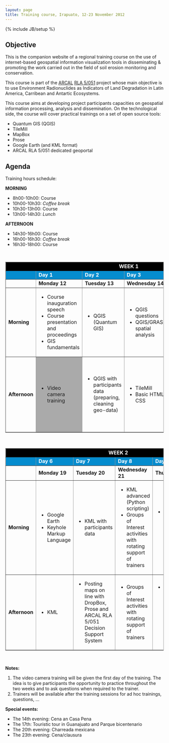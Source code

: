 ```yaml
---
layout: page
title: Training course, Irapuato, 12-23 November 2012
---
```

{% include JB/setup %}

## Objective
This is the companion website of a regional training course on the use of internet-based geospatial information visualization tools in disseminating & promoting the work carried out in the field of soil erosion monitoring and conservation. 

This course is part of the [ARCAL](http://arc.cnea.gov.ar/quees/quees_arcal-a.asp) [RLA 5/051](http://arcal.unsl.edu.ar/) project whose main objective is to use Environment Radionuclides as Indicators of Land Degradation in Latin America, Carribean and Antartic Ecosystems.

This course aims at developing project participants capacities on geospatial information processing, analysis and dissemination. On the technological side, the course will cover practical trainings on a set of open source tools:
* Quantum GIS (QGIS)
* TileMill
* MapBox
* Prose
* Google Earth (and KML format)
* ARCAL RLA 5/051 dedicated geoportal

## Agenda

Training hours schedule:

**MORNING**
* 8h00-10h00: Course
* 10h00-10h30: *Coffee break*
* 10h30-13h00: Course
* 13h00-14h30: *Lunch*

**AFTERNOON**
* 14h30-16h00: Course
* 16h00-16h30: *Coffee break*
* 16h30-18h00: Course


<br/>
<table border='1' bordercolor='#999'>
   <tr>
       <td colspan='6' align='center' bgcolor="#000"><span style='color: #FFF; font-weight:bold'>WEEK 1</span> </td>
  </tr>
  <tr bgcolor='#058cce' style='color: #FFF'>
       <td></td>
       <td> <b>Day 1</b> </td>
       <td> <b>Day 2</b> </td>
       <td> <b>Day 3</b> </td>
       <td> <b>Day 4</b> </td>
       <td> <b>Day 5</b> </td>
  </tr>
  <tr>
       <td></td>
       <td width='150px'> <b>Monday 12</b> </td>
       <td width='150px'> <b>Tuesday 13</b> </td>
       <td width='150px'> <b>Wednesday 14</b> </td>
       <td width='150px'> <b>Thursday 15</b> </td>
       <td width='150px'> <b>Friday 16</b> </td>
  </tr>
  <tr>
       <td><b>Morning</b></td>
       <td> <ul><li>Course inauguration speech</li><li>Course presentation and proceedings</li><li>GIS fundamentals</li></ul></td>
       <td> <ul><li>QGIS (Quantum GIS)</li></ul> </td>
       <td> <ul><li>QGIS questions</li><li>QGIS/GRASS spatial analysis</li></ul></td>
       <td>  <ul><li>Semiology of graphics</li><li>TileMill</li></ul></td>
       <td>  <ul><li>TileMill</li><li>MapBox</li></ul></td>
  </tr>
  <tr>
       <td><b>Afternoon</b></td>
       <td bgcolor='#AAA'> <ul><li>Video camera training</li></ul> </td>
       <td> <ul><li>QGIS with participants data (preparing, cleaning geo-data)</li></ul></td>
       <td> <ul><li>TileMill</li><li>Basic HTML, CSS</li></ul> </td>
       <td>  <ul><li>TileMill with participants data</li></ul></td>
       <td>  <ul><li>Consitution of Groups of Interest (GI)</li><li>GI activities with rotating support of trainers</li></ul></td>
  </tr>
</table>

<br/>

<table border='1' bordercolor='#999'>
   <tr>
       <td colspan='6' align='center' bgcolor="#000"><span style='color: #FFF; font-weight:bold'>WEEK 2</span> </td>
  </tr>
  <tr bgcolor='#058cce' style='color: #FFF'>
       <td></td>
       <td> <b>Day 6</b> </td>
       <td> <b>Day 7</b> </td>
       <td> <b>Day 8</b> </td>
       <td> <b>Day 9</b> </td>
       <td> <b>Day 10</b> </td>
  </tr>
  <tr>
       <td></td>
       <td width='150px'> <b>Monday 19</b> </td>
       <td width='150px'> <b>Tuesday 20</b> </td>
       <td width='150px'> <b>Wednesday 21</b> </td>
       <td width='150px'> <b>Thursday 22</b> </td>
       <td width='150px'> <b>Friday 23</b> </td>
  </tr>
  <tr>
       <td><b>Morning</b></td>
       <td> <ul><li>Google Earth</li><li>Keyhole Markup Language</li></ul> </td>
       <td> <ul><li>KML with participants data</li></ul></td>
       <td> <ul><li>KML advanced (Python scripting)</li><li>Groups of Interest activities with rotating support of trainers</li></ul></td>
       <td>  <ul><li>Feeding the RLA 5/051 Decision Support System with Data</li></ul></td>
       <td bgcolor='#AAA'>  <ul><li>ARCAL RLA 5/051 members progress reports</li></ul></td>
  </tr>
  <tr>
       <td><b>Afternoon</b></td>
       <td> <ul><li>KML</li></ul> </td>
       <td> <ul><li>Posting maps on line with DropBox, Prose and ARCAL RLA 5/051 Decision Support System</li></ul></td>
       <td> <ul><li>Groups of Interest activities with rotating support of trainers</li></ul></td>
       <td> <ul><li>Feeding the ARCAL RLA 5/051 Decision Support System with participants data</li></ul> </td>
       <td bgcolor='#AAA'>  <ul><li>ARCAL RLA 5/051 members progress reports</li></ul></td>
  </tr>
</table>
</br>

**Notes:**  

1. The video camera training will be given the first day of the training. The idea is to give participants the opportunity to practice throughout the two weeks and to ask questions when required to the trainer.
2. Trainers will be available after the training sessions for ad hoc trainings, questions, ...

**Special events:**

* The 14th evening: Cena an Casa Pena
* The 17th: Touristic tour in Guanajuato and Parque bicentenario
* The 20th evening: Charreada mexicana
* The 23th evening: Cena/clausura

